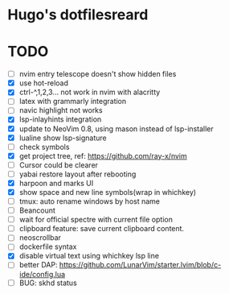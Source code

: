 # Hugo's dotfilesreard

# TODO
<!-- - [ ] customize FZF search rules in terminal, it can be the same as telescope.lua -->
- [ ] nvim entry telescope doesn't show hidden files
- [x] use hot-reload
- [x] ctrl-^,1,2,3... not work in nvim with alacritty
- [ ] latex with grammarly integration
- [ ] navic highlight not works
- [x] lsp-inlayhints integration
- [x] update to NeoVim 0.8, using mason instead of lsp-installer
- [x] lualine show lsp-signature
- [ ] check symbols
- [x] get project tree, ref: https://github.com/ray-x/nvim
- [ ] Cursor could be clearer
- [ ] yabai restore layout after rebooting
- [x] harpoon and marks UI
- [x] show space and new line symbols(wrap in whichkey)
- [ ] tmux: auto rename windows by host name
- [ ] Beancount
- [ ] wait for official spectre with current file option
- [ ] clipboard feature: save current clipboard content.
- [ ] neoscrollbar
- [ ] dockerfile syntax
- [x] disable virtual text using whichkey lsp line
- [ ] better DAP: https://github.com/LunarVim/starter.lvim/blob/c-ide/config.lua 
- [ ] BUG: skhd status
